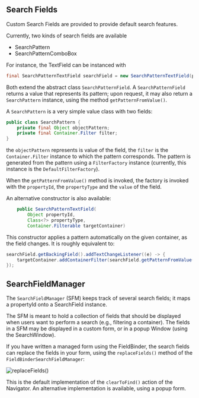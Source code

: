 ## Search Fields

Custom Search Fields are provided to provide default search features.

Currently, two kinds of search fields are available 

* SearchPattern
* SearchPatternComboBox

For instance, the TextField can be instanced with

```java
final SearchPatternTextField searchField = new SearchPatternTextField(propertyId, propertyType);
```


Both extend the abstract class `SearchPatternField`. A `SearchPatternField` returns a value that represents its pattern; upon request, it may also return a `SearchPattern` instance, using the method `getPatternFromValue()`.

A `SearchPattern` is a very simple value class with two fields:

```java
public class SearchPattern {
    private final Object objectPattern;
    private final Container.Filter filter;
}
```

the `objectPattern` represents is value of the field, the `filter` is the `Container.Filter` instance to which the pattern corresponds. The pattern is generated from the pattern using a `FilterFactory` instance (currently, this instance is the `DefaultFilterFactory`).

When the `getPatternFromValue()` method is invoked, the factory is invoked with the `propertyId`, the `propertyType` and the `value` of the field. 



An alternative constructor is also available:

```java
    public SearchPatternTextField(
    	Object propertyId, 
    	Class<?> propertyType, 
    	Container.Filterable targetContainer)
```
This constructor applies a pattern automatically on the given container, as the field changes. It is roughly equivalent to:

```java
searchField.getBackingField().addTextChangeListener((e) -> {
	targetContainer.addContainerFilter(searchField.getPatternFromValue().getFilter());
});

```


## SearchFieldManager

The `SearchFieldManager` (SFM) keeps track of several search fields; it maps a propertyId onto a SearchField instance. 

The SFM is meant to hold a collection of fields that should be displayed when users want to perform a search (e.g., filtering a container). The fields in a SFM may be displayed in a custom form, or in a popup Window (using the SearchWindow). 

If you have written a managed form using the FieldBinder, the search fields can replace the fields in your form, using the `replaceFields()` method of the `FieldBinderSearchFieldManager`:

![replaceFields()](http://i.imgur.com/ITLrsrg.png)

This is the default implementation of the `clearToFind()` action of the Navigator. An alternative implementation is available, using a popup form.



